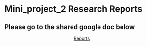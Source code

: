# Mini_project_2 Research Reports
## Please go to the shared google doc below 

<p align="center">
  <a href="https://docs.google.com/document/d/1Mesgf_lzHrTHsimPmlg26JPiMOYygVO0sdw0hMq_WMU/edit?usp=sharing">Reports</a>
</p>
